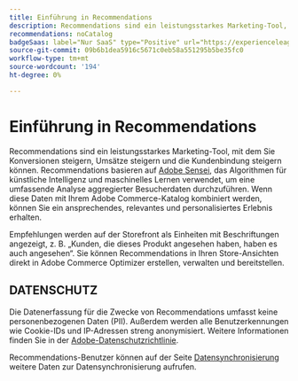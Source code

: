 ```yaml
---
title: Einführung in Recommendations
description: Recommendations sind ein leistungsstarkes Marketing-Tool, mit dem Sie Konversionen steigern, Umsätze steigern und die Kundenbindung steigern können.
recommendations: noCatalog
badgeSaas: label="Nur SaaS" type="Positive" url="https://experienceleague.adobe.com/en/docs/commerce/user-guides/product-solutions" tooltip="Gilt nur für Adobe Commerce as a Cloud Service- und Adobe Commerce Optimizer-Projekte (von Adobe verwaltete SaaS-Infrastruktur)."
source-git-commit: 09b6b1dea5916c5671c0eb58a551295b5be35fc0
workflow-type: tm+mt
source-wordcount: '194'
ht-degree: 0%

---
```


# Einführung in Recommendations

Recommendations sind ein leistungsstarkes Marketing-Tool, mit dem Sie Konversionen steigern, Umsätze steigern und die Kundenbindung steigern können. Recommendations basieren auf [Adobe Sensei](https://www.adobe.com/sensei.html), das Algorithmen für künstliche Intelligenz und maschinelles Lernen verwendet, um eine umfassende Analyse aggregierter Besucherdaten durchzuführen. Wenn diese Daten mit Ihrem Adobe Commerce-Katalog kombiniert werden, können Sie ein ansprechendes, relevantes und personalisiertes Erlebnis erhalten.

Empfehlungen werden auf der Storefront als Einheiten mit Beschriftungen angezeigt, z. B. „Kunden, die dieses Produkt angesehen haben, haben es auch angesehen“. Sie können Recommendations in Ihren Store-Ansichten direkt in Adobe Commerce Optimizer erstellen, verwalten und bereitstellen.

## DATENSCHUTZ

Die Datenerfassung für die Zwecke von Recommendations umfasst keine personenbezogenen Daten (PII). Außerdem werden alle Benutzerkennungen wie Cookie-IDs und IP-Adressen streng anonymisiert. Weitere Informationen finden Sie in der [Adobe-Datenschutzrichtlinie](https://www.adobe.com/privacy/policy.html).

Recommendations-Benutzer können auf der Seite [Datensynchronisierung](../../setup/data-sync.md) weitere Daten zur Datensynchronisierung aufrufen.
